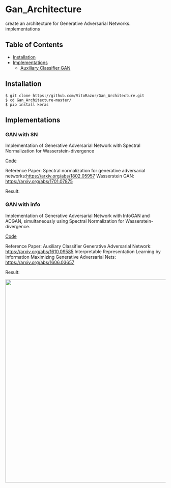 # Gan_Architecture
create an architecture for Generative Adversarial Networks.
implementations 
## Table of Contents
  * [Installation](#installation)
  * [Implementations](#implementations)
    + [Auxiliary Classifier GAN](#ac-gan)   

## Installation
    $ git clone https://github.com/VitoRazor/Gan_Architecture.git
    $ cd Gan_Architecture-master/
    $ pip install keras

## Implementations   
### GAN with SN
Implementation of Generative Adversarial Network with Spectral Normalization for Wasserstein-divergence 

[Code](myGan_w_sn.py)

Reference Paper: Spectral normalization for generative adversarial networks:https://arxiv.org/abs/1802.05957
                 Wasserstein GAN: https://arxiv.org/abs/1701.07875

Result:

### GAN with info
Implementation of Generative Adversarial Network with InfoGAN and ACGAN, simultaneously using Spectral Normalization for Wasserstein-divergence.

[Code](myGan_info.py)

Reference Paper: Auxiliary Classifier Generative Adversarial Network: https://arxiv.org/abs/1610.09585
                 Interpretable Representation Learning by Information Maximizing Generative Adversarial Nets:                                              https://arxiv.org/abs/1606.03657
                 
Result:
<p align="left">
    <img src="http://eriklindernoren.se/images/aae.png" width="640"\>
</p>


